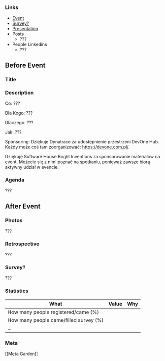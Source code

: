
### Links
- [Event](https://www.meetup.com/ddd-gda/events/289005090/)
- [Survey?]()
- [Presentation]()
- Posts
	- ???
- People Linkedins
	- ???

## Before Event

### Title

### Description

Co:
???

Dla Kogo:
???

Dlaczego:
???

Jak:
???

Sponsoring:
Dziękuje Dynatrace za udostępnienie przestrzeni DevOne Hub.
Każdy może coś tam zoorganizować: https://devone.com.pl/.

Dziękuję Software House Bright Inventions
za sponsorowanie materiałów na event.
Możecie się z nimi poznać na spotkaniu,
ponieważ zawsze biorą aktywny udział w evencie.

### Agenda
???

## After Event

### Photos
???

### Retrospective
???

### Survey?
???

### Statistics
| What                                   | Value | Why |
| -------------------------------------- | ----- | --- |
| How many people registered/came (%)    |       |     |
| How many people came/filled survey (%) |       |     |
| ...                                    |       |     |

### Meta
[[Meta Garden]]

